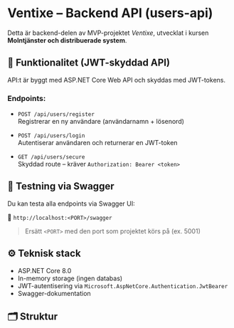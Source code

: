 # Ventixe – Backend API (users-api)

Detta är backend-delen av MVP-projektet *Ventixe*, utvecklat i kursen **Molntjänster och distribuerade system**.

## 🔐 Funktionalitet (JWT-skyddad API)

API:t är byggt med ASP.NET Core Web API och skyddas med JWT-tokens.

### Endpoints:

- `POST /api/users/register`  
  Registrerar en ny användare (användarnamn + lösenord)

- `POST /api/users/login`  
  Autentiserar användaren och returnerar en JWT-token

- `GET /api/users/secure`  
  Skyddad route – kräver `Authorization: Bearer <token>`

## 🧪 Testning via Swagger

Du kan testa alla endpoints via Swagger UI:

🔗 `http://localhost:<PORT>/swagger`  
> Ersätt `<PORT>` med den port som projektet körs på (ex. 5001)

## ⚙️ Teknisk stack

- ASP.NET Core 8.0
- In-memory storage (ingen databas)
- JWT-autentisering via `Microsoft.AspNetCore.Authentication.JwtBearer`
- Swagger-dokumentation

## 🗂️ Struktur


